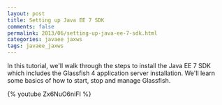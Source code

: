 ```yaml
---           
layout: post
title: Setting up Java EE 7 SDK
comments: false
permalink: 2013/06/setting-up-java-ee-7-sdk.html
categories: javaee jaxws
tags: javaee_jaxws
---
```


In this tutorial, we'll walk through the steps to install the Java EE 7 SDK which includes the Glassfish 4 application server installation. We'll learn some basics of how to start, stop and manage Glassfish. 

{% youtube Zx6NuO6niFI %}